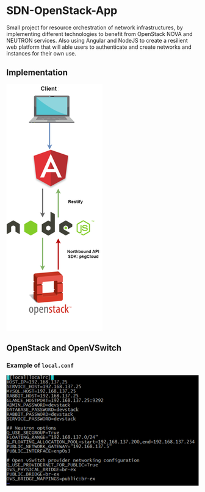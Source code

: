 # SDN-OpenStack-App

Small project for resource orchestration of network infrastructures, by implementing different technologies to benefit from OpenStack NOVA and NEUTRON services. Also using Angular and NodeJS to create a resilient web platform that will able users to authenticate and create networks and instances for their own use.

## Implementation

![scheme](./scheme.png)

## OpenStack and OpenVSwitch

### Example of `local.conf`  

![local.conf](./local.conf.png)


